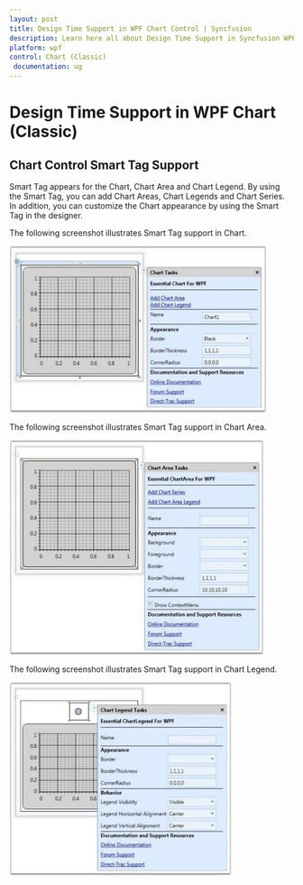```yaml
---
layout: post
title: Design Time Support in WPF Chart Control | Syncfusion
description: Learn here all about Design Time Support in Syncfusion WPF Chart (Classic) control, its elements and more details.
platform: wpf
control: Chart (Classic)
 documentation: ug
---
```

# Design Time Support in WPF Chart (Classic)

## Chart Control Smart Tag Support

Smart Tag appears for the Chart, Chart Area and Chart Legend. By using the Smart Tag, you can add Chart Areas, Chart Legends and Chart Series. In addition, you can customize the Chart appearance by using the Smart Tag in the designer.

The following screenshot illustrates Smart Tag support in Chart.

![Chart-Controls_img192](Chart-Controls_images/Chart-Controls_img192.jpeg)



The following screenshot illustrates Smart Tag support in Chart Area.

![Chart-Controls_img193](Chart-Controls_images/Chart-Controls_img193.jpeg)



The following screenshot illustrates Smart Tag support in Chart Legend.

![Chart-Controls_img194](Chart-Controls_images/Chart-Controls_img194.jpeg)

